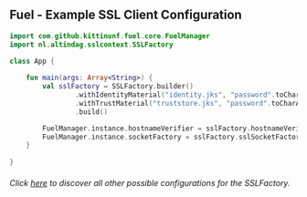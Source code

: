 ## Fuel - Example SSL Client Configuration

```kotlin
import com.github.kittinunf.fuel.core.FuelManager
import nl.altindag.sslcontext.SSLFactory

class App {
    
    fun main(args: Array<String>) {
        val sslFactory = SSLFactory.builder()
                .withIdentityMaterial("identity.jks", "password".toCharArray())
                .withTrustMaterial("truststore.jks", "password".toCharArray())
                .build()

        FuelManager.instance.hostnameVerifier = sslFactory.hostnameVerifier
        FuelManager.instance.socketFactory = sslFactory.sslSocketFactory
    }
    
}
```
###### Click [here](../usage.html) to discover all other possible configurations for the SSLFactory.